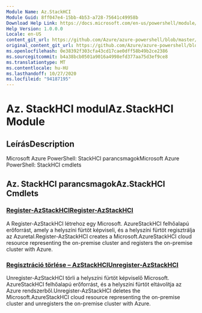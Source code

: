 ```yaml
---
Module Name: Az.StackHCI
Module Guid: 8ff047e4-15bb-4b53-a728-75641c49958b
Download Help Link: https://docs.microsoft.com/en-us/powershell/module/az.StackHCI
Help Version: 1.0.0.0
Locale: en-US
content_git_url: https://github.com/Azure/azure-powershell/blob/master/src/StackHCI/help/Az.StackHCI.md
original_content_git_url: https://github.com/Azure/azure-powershell/blob/master/src/StackHCI/help/Az.StackHCI.md
ms.openlocfilehash: 0e38392f303cfa43cd17cae0dff58b49b2ce2386
ms.sourcegitcommit: b4a38bcb0501a9016a4998efd377aa75d3ef9ce8
ms.translationtype: MT
ms.contentlocale: hu-HU
ms.lasthandoff: 10/27/2020
ms.locfileid: "94187195"
---
```

# <span data-ttu-id="bdc09-101">Az. StackHCI modul</span><span class="sxs-lookup"><span data-stu-id="bdc09-101">Az.StackHCI Module</span></span>
## <span data-ttu-id="bdc09-102">Leírás</span><span class="sxs-lookup"><span data-stu-id="bdc09-102">Description</span></span>
<span data-ttu-id="bdc09-103">Microsoft Azure PowerShell: StackHCI parancsmagok</span><span class="sxs-lookup"><span data-stu-id="bdc09-103">Microsoft Azure PowerShell: StackHCI cmdlets</span></span>

## <span data-ttu-id="bdc09-104">Az. StackHCI parancsmagok</span><span class="sxs-lookup"><span data-stu-id="bdc09-104">Az.StackHCI Cmdlets</span></span>
### [<span data-ttu-id="bdc09-105">Register-AzStackHCI</span><span class="sxs-lookup"><span data-stu-id="bdc09-105">Register-AzStackHCI</span></span>](Register-AzStackHCI.md)
<span data-ttu-id="bdc09-106">A Register-AzStackHCI létrehoz egy Microsoft. AzureStackHCI felhőalapú erőforrást, amely a helyszíni fürtöt képviseli, és a helyszíni fürtöt regisztrálja az Azuretal.</span><span class="sxs-lookup"><span data-stu-id="bdc09-106">Register-AzStackHCI creates a Microsoft.AzureStackHCI cloud resource representing the on-premise cluster and registers the on-premise cluster with Azure.</span></span>

### [<span data-ttu-id="bdc09-107">Regisztráció törlése – AzStackHCI</span><span class="sxs-lookup"><span data-stu-id="bdc09-107">Unregister-AzStackHCI</span></span>](Unregister-AzStackHCI.md)
<span data-ttu-id="bdc09-108">Unregister-AzStackHCI törli a helyszíni fürtöt képviselő Microsoft. AzureStackHCI felhőalapú erőforrást, és a helyszíni fürtöt eltávolítja az Azure rendszerből.</span><span class="sxs-lookup"><span data-stu-id="bdc09-108">Unregister-AzStackHCI deletes the Microsoft.AzureStackHCI cloud resource representing the on-premise cluster and unregisters the on-premise cluster with Azure.</span></span>

